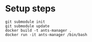 # Setup steps

    git submodule init
    git submodule update
    docker build -t ants-manager .
    docker run -it ants-manager /bin/bash
